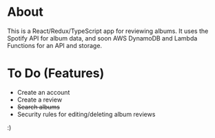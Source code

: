 # About

This is a React/Redux/TypeScript app for reviewing albums. It uses the Spotify API for album data, and soon AWS DynamoDB and Lambda Functions for an API and storage.

# To Do (Features)

- Create an account
- Create a review
- ~~Search albums~~
- Security rules for editing/deleting album reviews

:)